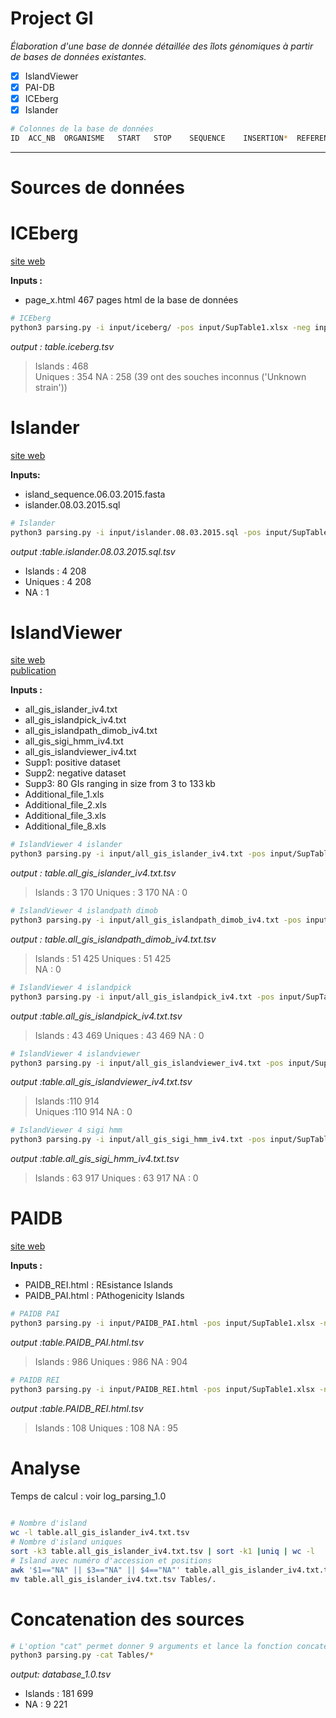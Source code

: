 # Project GI

*Élaboration d'une base de donnée détaillée des îlots génomiques à partir de bases de données existantes.*
 - [x] IslandViewer
 - [x] PAI-DB
 - [x] ICEberg
 - [x] Islander

```bash
# Colonnes de la base de données
ID	ACC_NB	ORGANISME	START	STOP	SEQUENCE	INSERTION*	REFERENCES  DETECTION*
```
-------------------

# Sources de données

# ICEberg 
[site web ](http://db-mml.sjtu.edu.cn/ICEberg/)   

**Inputs :**
* page_x.html 467 pages html de la base de données

```bash
# ICEberg
python3 parsing.py -i input/iceberg/ -pos input/SupTable1.xlsx -neg input/SupTable2.xlsx  -db iceberg -bp 50
```
*output : table.iceberg.tsv*
> Islands  :   468  
> Uniques  :   354
> NA       :   258 (39 ont des souches inconnus ('Unknown strain'))


# Islander 
[site web](https://bioinformatics.sandia.gov/islander/about.html)   

**Inputs:**
* island_sequence.06.03.2015.fasta
* islander.08.03.2015.sql

```bash
# Islander
python3 parsing.py -i input/islander.08.03.2015.sql -pos input/SupTable1.xlsx -neg input/SupTable2.xlsx  -db islander -bp 50
```
*output :table.islander.08.03.2015.sql.tsv*
* Islands  : 4 208
* Uniques  : 4 208
* NA       :     1

# IslandViewer
[ site web ](http://www.pathogenomics.sfu.ca/islandviewer/)   
[publication](https://www.ncbi.nlm.nih.gov/pmc/articles/PMC6022643/#sup1)  

**Inputs :**
* all_gis_islander_iv4.txt
* all_gis_islandpick_iv4.txt
* all_gis_islandpath_dimob_iv4.txt
* all_gis_sigi_hmm_iv4.txt
* all_gis_islandviewer_iv4.txt
* Supp1: positive dataset
* Supp2: negative dataset
* Supp3: 80 GIs ranging in size from 3 to 133 kb
* Additional_file_1.xls
* Additional_file_2.xls
* Additional_file_3.xls
* Additional_file_8.xls

```bash
# IslandViewer 4 islander
python3 parsing.py -i input/all_gis_islander_iv4.txt -pos input/SupTable1.xlsx -neg input/SupTable2.xlsx  -db iv -bp 50
```
*output : table.all_gis_islander_iv4.txt.tsv*
> Islands  : 3 170
> Uniques  : 3 170
> NA       :     0 

```bash
# IslandViewer 4 islandpath dimob
python3 parsing.py -i input/all_gis_islandpath_dimob_iv4.txt -pos input/SupTable1.xlsx -neg input/SupTable2.xlsx  -db iv -bp 50
```
*output : table.all_gis_islandpath_dimob_iv4.txt.tsv*
> Islands  : 51 425 
> Uniques  : 51 425  
> NA       :      0

```bash
# IslandViewer 4 islandpick
python3 parsing.py -i input/all_gis_islandpick_iv4.txt -pos input/SupTable1.xlsx -neg input/SupTable2.xlsx  -db iv -bp 50
```
*output :table.all_gis_islandpick_iv4.txt.tsv*
> Islands  : 43 469
> Uniques  : 43 469
> NA       :      0

```bash
# IslandViewer 4 islandviewer
python3 parsing.py -i input/all_gis_islandviewer_iv4.txt -pos input/SupTable1.xlsx -neg input/SupTable2.xlsx  -db iv -bp 50
```
*output :table.all_gis_islandviewer_iv4.txt.tsv*
> Islands  :110 914  
> Uniques  :110 914 
> NA       :      0

```bash
# IslandViewer 4 sigi hmm
python3 parsing.py -i input/all_gis_sigi_hmm_iv4.txt -pos input/SupTable1.xlsx -neg input/SupTable2.xlsx  -db iv -bp 50
```
*output :table.all_gis_sigi_hmm_iv4.txt.tsv*
> Islands  : 63 917
> Uniques  : 63 917 
> NA       :      0  

# PAIDB
[ site web ](http://www.paidb.re.kr/browse_pais.php?m=p)

**Inputs :**   
* PAIDB_REI.html : REsistance Islands    
* PAIDB_PAI.html : PAthogenicity Islands

```bash
# PAIDB PAI
python3 parsing.py -i input/PAIDB_PAI.html -pos input/SupTable1.xlsx -neg input/SupTable2.xlsx  -db paidb -bp 50
```
*output :table.PAIDB_PAI.html.tsv*
> Islands  :   986 
> Uniques  :   986 
> NA       :   904

```bash
# PAIDB REI
python3 parsing.py -i input/PAIDB_REI.html -pos input/SupTable1.xlsx -neg input/SupTable2.xlsx  -db paidb -bp 50
```
*output :table.PAIDB_REI.html.tsv*
> Islands  :   108
> Uniques  :   108
> NA       :    95


# Analyse 

Temps de calcul : voir log_parsing_1.0

```bash
 
# Nombre d'island 
wc -l table.all_gis_islander_iv4.txt.tsv
# Nombre d'island uniques
sort -k3 table.all_gis_islander_iv4.txt.tsv | sort -k1 |uniq | wc -l
# Island avec numéro d'accession et positions
awk '$1=="NA" || $3=="NA" || $4=="NA"' table.all_gis_islander_iv4.txt.tsv | wc -l
mv table.all_gis_islander_iv4.txt.tsv Tables/.
```


# Concatenation des sources 
```bash
# L'option "cat" permet donner 9 arguments et lance la fonction concatenate  
python3 parsing.py -cat Tables/*
```
*output: database_1.0.tsv*
* Islands  : 181 699
* NA       :   9 221
